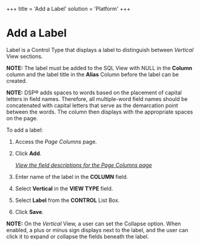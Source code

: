 +++
title = 'Add a Label'
solution = 'Platform'
+++

# Add a Label

Label is a Control Type that displays a label to distinguish between
*Vertical* View sections.

**NOTE:** The label must be added to the SQL View with NULL in the
**Column** column and the label title in the **Alias** Column before the
label can be created.

**NOTE:** DSP® adds spaces to words based on the placement of capital
letters in field names. Therefore, all multiple-word field names should
be concatenated with capital letters that serve as the demarcation point
between the words. The column then displays with the appropriate spaces
on the page.

To add a label:

1.  <span id="Column Properties Navigation" class="popUpLink">Access the
    *Page Columns* page</span>.

2.  Click **Add**.
    
    *[View the field descriptions for the Page Columns
    page](../Sys_Admin/Page_Desc/Page_Columns_H.htm)*

3.  Enter name of the label in the **COLUMN** field.

4.  Select **Vertical** in the **VIEW TYPE** field.

5.  Select **Label** from the **CONTROL** List Box.

6.  Click **Save**.

**NOTE:** On the *Vertical* View, a user can set the Collapse option.
When enabled, a plus or minus sign displays next to the label, and the
user can click it to expand or collapse the fields beneath the label.
